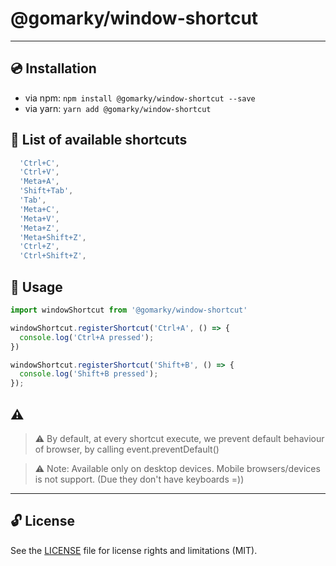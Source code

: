 # @gomarky/window-shortcut

---

## :cd: Installation

* via npm: `npm install @gomarky/window-shortcut --save`
* via yarn: `yarn add @gomarky/window-shortcut`

## :notebook: List of available shortcuts

```javascript
  'Ctrl+C',
  'Ctrl+V',
  'Meta+A',
  'Shift+Tab',
  'Tab',
  'Meta+C',
  'Meta+V',
  'Meta+Z',
  'Meta+Shift+Z',
  'Ctrl+Z',
  'Ctrl+Shift+Z',
```

## :rocket: Usage

```javascript
import windowShortcut from '@gomarky/window-shortcut'

windowShortcut.registerShortcut('Ctrl+A', () => {
  console.log('Ctrl+A pressed');
})

windowShortcut.registerShortcut('Shift+B', () => {
  console.log('Shift+B pressed');
});
```

## :warning:

> ⚠️ By default, at every shortcut execute, we prevent default behaviour of browser, by calling event.preventDefault()

> ⚠️ Note: Available only on desktop devices. Mobile browsers/devices is not support. (Due they don't have keyboards =))
---

## 🔓 License

See the [LICENSE](LICENSE.md) file for license rights and limitations (MIT).
